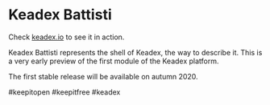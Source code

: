 # Keadex Battisti
Check <a href="keadex.io">keadex.io</a> to see it in action.

Keadex Battisti represents the shell of Keadex, the way to describe it.
This is a very early preview of the first module of the Keadex platform.

The first stable release will be available on autumn 2020.

#keepitopen #keepitfree #keadex